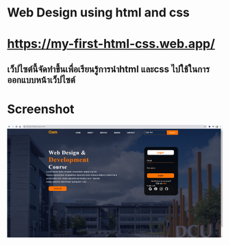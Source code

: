 # Web Design using html and css
# https://my-first-html-css.web.app/
## เว็ปไซต์นี้จัดทำขึ้นเพื่อเรียนรู้การนำhtml และcss  ไปใช้ในการออกแบบหน้าเว็ปไซต์
# Screenshot
![Screenshot](https://github.com/ChaiyapatOam/My-First-Html-Css-Web-Design/blob/4212555f33efd1faa7e52a40d43a88de5dce3006/Screenshot%202021-11-20%20114918.jpg)

